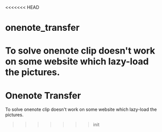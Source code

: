 <<<<<<< HEAD
# onenote_transfer
To solve onenote clip doesn't work on some website which lazy-load the pictures.
=======
# Onenote Transfer

To solve onenote clip doesn't work on some website which lazy-load the pictures.

>>>>>>> init
